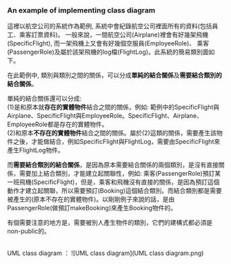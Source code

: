 ### An example of implementing class diagram

這裡以航空公司的系統作為範例, 系統中會紀錄航空公司裡面所有的資料(包括員工、乘客訂票資料)。 一般來說，一間航空公司(Airplane)裡會有好幾架飛機(SpecificFlight), 而一架飛機上又會有好幾個空服員(EmployeeRole)、 乘客(PassengerRole)及屬於該架飛機的log檔(FlightLog)。此系統的簡易類別圖如下。

在此範例中, 類別與類別之間的關係，可以分成**單純的結合關係**及**需要結合類別的結合關係**。

單純的結合關係還可以分成: </br>
(1)是和原本就**存在的實體物件**結合之間的關係，例如: 範例中的SpecificFlight與Airplane、SpecificFlight與EmployeeRole。SpecificFlight、Airplane、EmployeeRole都是存在的實體物件。</br>
(2)和原本**不存在的實體物件**結合之間的關係。屬於(2)這類的關係，需要產生該物件之後，才能做結合，例如SpecificFlight與FlightLog，需要由SpecificFlight來產生FlightLog物件。

而**需要結合類別的結合關係**，是因為原本需要結合關係的兩個類別，是沒有直接關係，需要加上結合類別，才能建立起關聯性，例如: 乘客(PassengerRole)預訂某一班飛機(SpecificFlight)，但是，乘客和飛機沒有直接的關係，是因為預訂這個動作才建立起關聯，所以需要預訂(Booking)這個結合類別。而結合類別都是需要被產生的(原本不存在的實體物件)。以剛剛例子來說的話，是由PassengerRole(做預訂makeBooking)來產生Booking物件的。

有個需要注意的地方是，需要被別人產生物件的類別，它們的建構式都必須是non-public的。

</br>
UML class diagram ：
![UML class diagram](UML class diagram.png)
